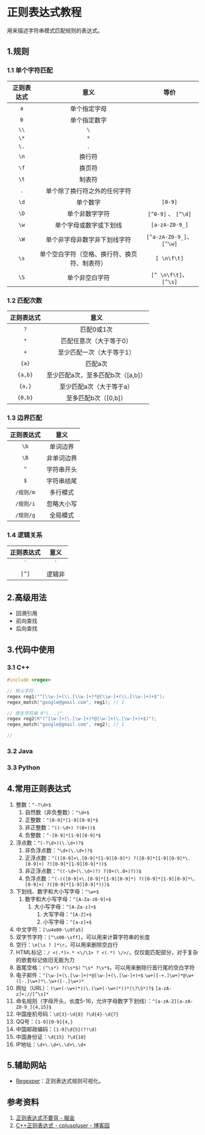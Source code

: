 # 正则表达式教程


用来描述字符串模式匹配规则的表达式。

<!--more-->

## 1.规则

### 1.1 单个字符匹配

| 正则表达式 | 意义 | 等价 |
|:---:|:---:|:---:|
| `a` | 单个指定字母 |  |
| `0` | 单个指定数字 |  |
| `\\` | `\` |  |
| `\*` | `*` |  |
| `\.` | `.` |  |
| `\n` | 换行符 |  |
| `\f` | 换页符 |  |
| `\t` | 制表符 |  |
| `.` | 单个除了换行符之外的任何字符 |  |
| `\d` | 单个数字 | `[0-9]` |
| `\D` | 单个非数字字符 | `[^0-9]` 、 `[^\d]` |
| `\w` | 单个字母或数字或下划线 | `[a-zA-Z0-9_]` |
| `\W` | 单个非字母非数字非下划线字符 | `[^a-zA-Z0-9_]`、`[^\w]` |
| `\s` | 单个空白字符（空格、换行符、换页符、制表符） | `[ \n\f\t]` |
| `\S` | 单个非空白字符 | `[^ \n\f\t]`、`[^\s]` |

### 1.2 匹配次数

| 正则表达式 | 意义 |
|:---:|:---:|
| `?` | 匹配0或1次 |
| `*` | 匹配任意次（大于等于0） |
| `+` | 至少匹配一次（大于等于1） |
| `{a}` | 匹配a次 |
| `{a,b}` | 至少匹配a次，至多匹配b次（[a,b]） |
| `{a,}` | 至少匹配a次（大于等于a） |
| `{0,b}` | 至多匹配b次（[0,b]） |

### 1.3 边界匹配

| 正则表达式 | 意义 |
|:---:|:---:|
| `\b` | 单词边界 |
| `\B` | 非单词边界 |
| `^` | 字符串开头 |
| `$` | 字符串结尾 |
| `/规则/m` | 多行模式 |
| `/规则/i` | 忽略大小写 |
| `/规则/g` | 全局模式 |

### 1.4 逻辑关系

| 正则表达式 | 意义 |
|:---:|:---:|
| `|` | 逻辑或 |
| `[^]` | 逻辑非 |

## 2.高级用法

- 回溯引用
- 前向查找
- 后向查找

## 3.代码中使用

### 3.1 C++

```cpp
#include <regex>

// 转义字符
regex reg1("^[\\w-]+(\\.[\\w-]+)*@[\\w-]+(\\.[\\w-]+)+$");
regex_match("google@gmail.com", reg1); // 1

// 原生字符串 R"(...)"
regex reg2(R"(^[\w-]+(\.[\w-]+)*@[\w-]+(\.[\w-]+)+$)");
regex_match("google@gmail.com", reg2); // 1

//
```

### 3.2 Java


### 3.3 Python


## 4.常用正则表达式

1. 整数：`^-?\d+$`
    1. 自然数（非负整数）：`^\d+$`
    1. 正整数：`^[0-9]*[1-9][0-9]*$`
    1. 非正整数：`^((-\d+) ?(0+))$`
    1. 负整数：`^-[0-9]*[1-9][0-9]*$`
1. 浮点数：`^(-?\d+)(\.\d+)?$`
    1. 非负浮点数：`^\d+(\.\d+)?$`
    1. 正浮点数：`^(([0-9]+\.[0-9]*[1-9][0-9]*) ?([0-9]*[1-9][0-9]*\.[0-9]+) ?([0-9]*[1-9][0-9]*))$`
    1. 非正浮点数：`^((-\d+(\.\d+)?) ?(0+(\.0+)?))$`
    1. 负浮点数：`^(-(([0-9]+\.[0-9]*[1-9][0-9]*) ?([0-9]*[1-9][0-9]*\.[0-9]+) ?([0-9]*[1-9][0-9]*)))$`
1. 下划线、数字和大小写字母：`^\w+$`
    1. 数字和大小写字母：`^[A-Za-z0-9]+$`
        1. 大小写字母：`^[A-Za-z]+$`
            1. 大写字母：`^[A-Z]+$`
            1. 小写字母：`^[a-z]+$`
1. 中文字符：`[\u4e00-\u9fa5]`
1. 双字节字符：`[^\x00-\xff]`，可以用来计算字符串的长度
1. 空行：`\n[\s ? ]*\r`，可以用来删除空白行
1. HTML标记：`/ <(.*)>.* <\/\1> ? <(.*) \/>/`，仅仅能匹配部分，对于复杂的嵌套标记依旧无能为力
1. 首尾空格：`(^\s*) ?(\s*$)` `^\s* ?\s*$`，可以用来删除行首行尾的空白字符
1. 电子邮件：`^[\w-]+(\.[\w-]+)*@[\w-]+(\.[\w-]+)+$` `\w+([-+.]\w+)*@\w+([-.]\w+)*\.\w+([-.]\w+)*`
1. 网址（URL）：`(\w+(-\w+)*)(\.(\w+(-\w+)*))*(\?\S*)?$` `[a-zA-z]+://[^\s]*`
1. 命名规则（字母开头，长度5-16，允许字母数字下划线）：`^[a-zA-Z][a-zA-Z0-9_]{4,15}$`
1. 中国座机号码：`\d{3}-\d{8} ?\d{4}-\d{7}`
1. QQ号：`[1-9][0-9]{4,}`
1. 中国邮政编码：`[1-9]\d{5}(?!\d)`
1. 中国身份证：`\d{15} ?\d{18}`
1. IP地址：`\d+\.\d+\.\d+\.\d+`

## 5.辅助网站

- [Regexper](https://regexper.com/)：正则表达式规则可视化。

## 参考资料

1. [正则表达式不要背 - 掘金](https://juejin.cn/post/6844903845227659271)
1. [C++正则表达式 - cpluspluser - 博客园](https://www.cnblogs.com/coolcpp/p/cpp-regex.html)

